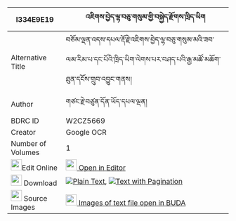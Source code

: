 |I334E9E19|འཇིགས་བྱེད་ལྷ་བཅུ་གསུམ་གྱི་བསྐྱེད་རྫོགས་ཁྲིད་ཡིག 
| --- | --- 
|Alternative Title |བཅོམ་ལྡན་འདས་དཔལ་རྡོ་རྗེ་འཇིགས་བྱེད་ལྷ་བཅུ་གསུམ་མའི་ཟབ་ལམ་རིམ་པ་དང་པོའི་ཁྲིད་ཡིག་ལེགས་པར་བཤད་པའི་རྒྱ་མཚོ་མཆོག་ཐུན་དངོས་གྲུབ་འབྱུང་གནས།
|Author| གཙང་རྗེ་བཙུན་དོན་ཡོད་དཔལ་ལྡན།
|BDRC ID | W2CZ5669
|Creator | Google OCR
|Number of Volumes| 1
|<img width="25" src="https://img.icons8.com/color/25/000000/edit-property.png">Edit Online| [<img width="25" src="https://avatars.githubusercontent.com/u/45091458?s=200&v=4"> Open in Editor](http://editor.openpecha.org/I334E9E19)
|<img width="25" src="https://img.icons8.com/fluent/48/000000/download-2.png"/>  Download | [![](https://img.icons8.com/color/20/000000/txt.png)Plain Text](https://github.com/Openpecha/I334E9E19/releases/download/v2/jikje_lha_chusum_gyi_kyedzok_t_plain_I334E9E19.zip), [![](https://img.icons8.com/color/20/000000/txt.png)Text with Pagination](https://github.com/Openpecha/I334E9E19/releases/download/v2/jikje_lha_chusum_gyi_kyedzok_t_pages_I334E9E19.zip)
|<img width="25" src="https://img.icons8.com/plasticine/100/000000/pictures-folder.png"/>  Source Images | [<img width="25" src="https://library.bdrc.io/icons/BUDA-small.svg"> Images of text file open in BUDA](https://library.bdrc.io/show/bdr:W2CZ5669)